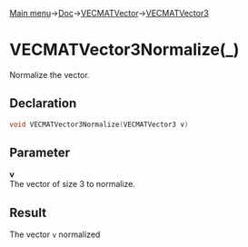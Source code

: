 [Main menu](../../../../Readme.md)->[Doc](../../../VECMATKit.md)->[VECMATVector](../../VECMATVector.md)->[VECMATVector3](../../VECMATVector3.md)

# VECMATVector3Normalize(\_)
Normalize the vector.

## **Declaration**
```C
void VECMATVector3Normalize(VECMATVector3 v)
```


## **Parameter**
**v**  
The vector of size 3 to normalize.

## **Result**
The vector `v` normalized

